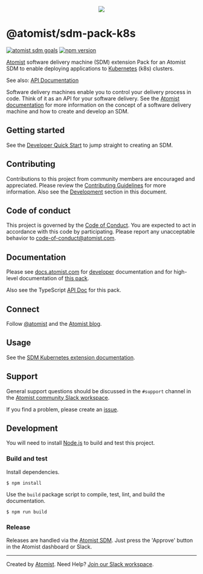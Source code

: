 <p align="center">
  <img src="https://images.atomist.com/sdm/SDM-Logo-Dark.png">
</p>

# @atomist/sdm-pack-k8s

[![atomist sdm goals](http://badge.atomist.com/T29E48P34/atomist/sdm-pack-k8/36919e92-7d10-4e4c-87b7-a0fd58bca349)](https://app.atomist.com/workspace/T29E48P34)
[![npm version](https://img.shields.io/npm/v/@atomist/sdm-pack-k8s.svg)](https://www.npmjs.com/package/@atomist/sdm-pack-k8s)

[Atomist][atomist] software delivery machine (SDM) extension Pack for
an Atomist SDM to enable deploying applications to
[Kubernetes][kubernetes] (k8s) clusters.

See also: [API Documentation][apidoc]

[kubernetes]: https://kubernetes.io (Kubernetes)

Software delivery machines enable you to control your delivery process
in code.  Think of it as an API for your software delivery.  See the
[Atomist documentation][atomist-doc] for more information on the
concept of a software delivery machine and how to create and develop
an SDM.

[atomist-doc]: https://docs.atomist.com/ (Atomist Documentation)

## Getting started

See the [Developer Quick Start][atomist-quick] to jump straight to
creating an SDM.

[atomist-quick]: https://docs.atomist.com/quick-start/ (Atomist - Developer Quick Start)

## Contributing

Contributions to this project from community members are encouraged
and appreciated. Please review the [Contributing
Guidelines](CONTRIBUTING.md) for more information. Also see the
[Development](#development) section in this document.

## Code of conduct

This project is governed by the [Code of
Conduct](CODE_OF_CONDUCT.md). You are expected to act in accordance
with this code by participating. Please report any unacceptable
behavior to code-of-conduct@atomist.com.

## Documentation

Please see [docs.atomist.com][atomist-doc] for
[developer][atomist-doc-sdm] documentation and for high-level documentation of [this pack][atomist-doc-k8-pack].

Also see the TypeScript [API Doc][apidoc] for this pack.

[atomist-doc-sdm]: https://docs.atomist.com/developer/sdm/ (Atomist Documentation - SDM Developer)
[atomist-doc-k8-pack]: https://docs.atomist.com/pack/kubernetes/ (Atomist K8s Pack Documentation)
[apidoc]: https://atomist.github.io/sdm-pack-k8s

## Connect

Follow [@atomist][atomist-twitter] and the [Atomist blog][atomist-blog].

[atomist-twitter]: https://twitter.com/atomist (Atomist on Twitter)
[atomist-blog]: https://blog.atomist.com/ (The Official Atomist Blog)

## Usage

See the [SDM Kubernetes extension documentation][k8s-docs].

[k8s-docs]: https://docs.atomist.com/pack/kubernetes/ (Atomist SDM Kubernetes Extension)

## Support

General support questions should be discussed in the `#support`
channel in the [Atomist community Slack workspace][slack].

If you find a problem, please create an [issue][].

[issue]: https://github.com/atomist/sdm-pack-k8s/issues

## Development

You will need to install [Node.js][node] to build and test this
project.

[node]: https://nodejs.org/ (Node.js)

### Build and test

Install dependencies.

```
$ npm install
```

Use the `build` package script to compile, test, lint, and build the
documentation.

```
$ npm run build
```

### Release

Releases are handled via the [Atomist SDM][atomist-sdm].  Just press
the 'Approve' button in the Atomist dashboard or Slack.

[atomist-sdm]: https://github.com/atomist/atomist-sdm (Atomist Software Delivery Machine)

---

Created by [Atomist][atomist].
Need Help?  [Join our Slack workspace][slack].

[atomist]: https://atomist.com/ (Atomist - How Teams Deliver Software)
[slack]: https://join.atomist.com/ (Atomist Community Slack)

